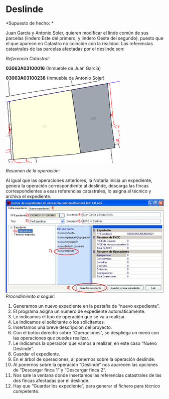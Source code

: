 # Deslinde

*Supuesto de hecho: *

Juan García y Antonio Soler, quieren modificar el linde común de sus parcelas (lindero Este del primero, y lindero Oeste del segundo), puesto que el que aparece en Catastro no coincide con la realidad. Las referencias catastrales de las parcelas afectadas por el deslinde son:

*Referencia Catastral:*

**03063A03100016** (Inmueble de Juan García)

**03063A03100238**  (Inmueble de Antonio Soler)
![](images/ope4/des1.jpg)

*Resumen de la operación:*

Al igual que las operaciones anteriores, la Notaría inicia un expediente, genera la operación correspondiente al deslinde, descarga las fincas correspondientes a esas referencias catastrales, lo asigna al técnico y archiva el expediente.
![](images/ope4/des2.jpg)
*Procedimiento a seguir:*

1. Generamos un nuevo expediente en la pestaña de “nuevo expediente”.
2. El programa asigna un numero de expediente automáticamente.
3. Le indicamos el tipo de operación que se va a realizar.
4. Le indicamos el solicitante o los solicitantes.
5. Insertamos una breve descripción del proyecto.
6. Con el botón derecho sobre “Operaciones”, se despliega un menú con las operaciones que puedes realizar.
7. Le indicamos la operación que vamos a realizar, en este caso “Nuevo Deslinde”.
8. Guardar el expediente.
9. En el árbol de operaciones, al ponernos sobre la operación deslinde. 
10. Al ponernos sobre la operación “Deslinde” nos aparecen las opciones de “Descargar finca 1” y “Descargar finca 2”.
11. Nos sale la ventana donde insertamos las referencias catastrales de las dos fincas afectadas por el deslinde.
12. Hay que “Guardar los expediente”, para generar el fichero para técnico competente.